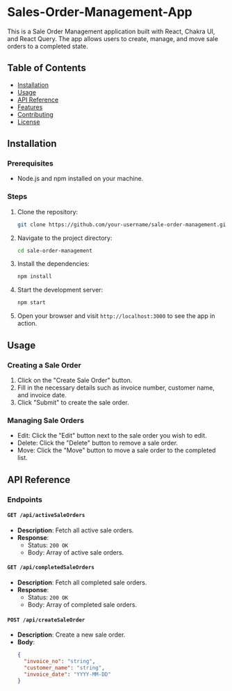 # Sales-Order-Management-App

This is a Sale Order Management application built with React, Chakra UI, and React Query. The app allows users to create, manage, and move sale orders to a completed state.

## Table of Contents

- [Installation](#installation)
- [Usage](#usage)
- [API Reference](#api-reference)
- [Features](#features)
- [Contributing](#contributing)
- [License](#license)

## Installation

### Prerequisites

- Node.js and npm installed on your machine.

### Steps

1. Clone the repository:

    ```bash
    git clone https://github.com/your-username/sale-order-management.git
    ```

2. Navigate to the project directory:

    ```bash
    cd sale-order-management
    ```

3. Install the dependencies:

    ```bash
    npm install
    ```

4. Start the development server:

    ```bash
    npm start
    ```

5. Open your browser and visit `http://localhost:3000` to see the app in action.

## Usage

### Creating a Sale Order

1. Click on the "Create Sale Order" button.
2. Fill in the necessary details such as invoice number, customer name, and invoice date.
3. Click "Submit" to create the sale order.

### Managing Sale Orders

- Edit: Click the "Edit" button next to the sale order you wish to edit.
- Delete: Click the "Delete" button to remove a sale order.
- Move: Click the "Move" button to move a sale order to the completed list.

## API Reference

### Endpoints

#### `GET /api/activeSaleOrders`

- **Description**: Fetch all active sale orders.
- **Response**: 
  - Status: `200 OK`
  - Body: Array of active sale orders.

#### `GET /api/completedSaleOrders`

- **Description**: Fetch all completed sale orders.
- **Response**: 
  - Status: `200 OK`
  - Body: Array of completed sale orders.

#### `POST /api/createSaleOrder`

- **Description**: Create a new sale order.
- **Body**:
  ```json
  {
    "invoice_no": "string",
    "customer_name": "string",
    "invoice_date": "YYYY-MM-DD"
  }

